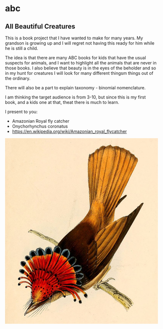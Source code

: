 # abc
## All Beautiful Creatures

This is a book project that I have wanted to make for many years. My grandson is growing up and I will regret not having this ready for him while he is still a child.

The idea is that there are many ABC books for kids that have the usual suspects for animals, and I want to highlight all the animals that are never in those books. I also believe that beauty is in the eyes of the beholder and so in my hunt for creatures I will look for many different thingsm things out of the ordinary.

There will also be a part to explain taxonomy - binomial nomenclature.

I am thinking the target audience is from 3-10, but since this is my first book, and a kids one at that, theat there is much to learn.

I present to you: 

- Amazonian Royal fly catcher
- Onychorhynchus coronatus 
- https://en.wikipedia.org/wiki/Amazonian_royal_flycatcher

![Sample image](/images/AmazonRoyal_1841.jpg)
